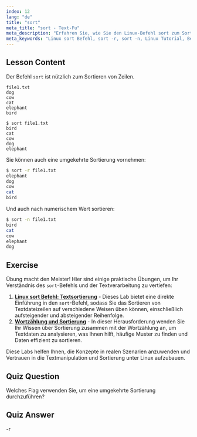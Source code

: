 ```yaml
---
index: 12
lang: "de"
title: "sort"
meta_title: "sort - Text-Fu"
meta_description: "Erfahren Sie, wie Sie den Linux-Befehl sort zum Sortieren von Textdateien verwenden. Entdecken Sie Optionen wie umgekehrte und numerische Sortierung. Verbessern Sie Ihre Linux-Befehlszeilenkenntnisse!"
meta_keywords: "Linux sort Befehl, sort -r, sort -n, Linux Tutorial, Befehlszeile, Linux für Anfänger, sort Anleitung"
---
```


## Lesson Content

Der Befehl `sort` ist nützlich zum Sortieren von Zeilen.

```plaintext
file1.txt
dog
cow
cat
elephant
bird

$ sort file1.txt
bird
cat
cow
dog
elephant
```

Sie können auch eine umgekehrte Sortierung vornehmen:

```bash
$ sort -r file1.txt
elephant
dog
cow
cat
bird
```

Und auch nach numerischem Wert sortieren:

```bash
$ sort -n file1.txt
bird
cat
cow
elephant
dog
```

## Exercise

Übung macht den Meister! Hier sind einige praktische Übungen, um Ihr Verständnis des `sort`-Befehls und der Textverarbeitung zu vertiefen:

1. **[Linux sort Befehl: Textsortierung](https://labex.io/de/labs/linux-linux-sort-command-text-sorting-219196)** - Dieses Lab bietet eine direkte Einführung in den `sort`-Befehl, sodass Sie das Sortieren von Textdateizeilen auf verschiedene Weisen üben können, einschließlich aufsteigender und absteigender Reihenfolge.
2. **[Wortzählung und Sortierung](https://labex.io/de/labs/linux-word-count-and-sorting-388125)** - In dieser Herausforderung wenden Sie Ihr Wissen über Sortierung zusammen mit der Wortzählung an, um Textdaten zu analysieren, was Ihnen hilft, häufige Muster zu finden und Daten effizient zu sortieren.

Diese Labs helfen Ihnen, die Konzepte in realen Szenarien anzuwenden und Vertrauen in die Textmanipulation und Sortierung unter Linux aufzubauen.

## Quiz Question

Welches Flag verwenden Sie, um eine umgekehrte Sortierung durchzuführen?

## Quiz Answer

-r
